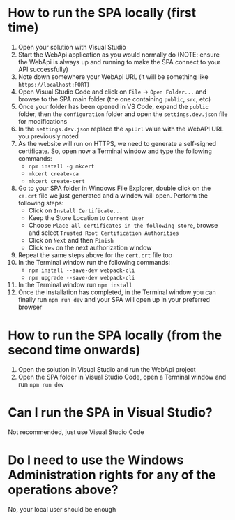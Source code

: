 # How to run the SPA locally (first time)

1. Open your solution with Visual Studio
2. Start the WebApi application as you would normally do (NOTE: ensure the WebApi is always up and running to make the SPA connect to your API successfully)
3. Note down somewhere your WebApi URL (it will be something like `https://localhost:PORT`)
4. Open Visual Studio Code and click on `File` -> `Open Folder...` and browse to the SPA main folder (the one containing `public`, `src`, etc)
5. Once your folder has been opened in VS Code, expand the `public` folder, then the `configuration` folder and open the `settings.dev.json` file for modifications
6. In the `settings.dev.json` replace the `apiUrl` value with the WebAPI URL you previously noted
7. As the website will run on HTTPS, we need to generate a self-signed certificate. So, open now a Terminal window and type the following commands:
    - `npm install -g mkcert`
    - `mkcert create-ca`
    - `mkcert create-cert`
8. Go to your SPA folder in Windows File Explorer, double click on the `ca.crt` file we just generated and a window will open. Perform the following steps:
    - Click on `Install Certificate...`
    - Keep the Store Location to `Current User`
    - Choose `Place all certificates in the following store`, browse and select `Trusted Root Certification Authorities`
    - Click on `Next` and then `Finish`
    - Click `Yes` on the next authorization window
9. Repeat the same steps above for the `cert.crt` file too
10. In the Terminal window run the following commands:
    - `npm install --save-dev webpack-cli`
    - `npm upgrade --save-dev webpack-cli`
11. In the Terminal window run `npm install`
12. Once the installation has completed, in the Terminal window you can finally run `npm run dev` and your SPA will open up in your preferred browser

# How to run the SPA locally (from the second time onwards)

1. Open the solution in Visual Studio and run the WebApi project
2. Open the SPA folder in Visual Studio Code, open a Terminal window and run `npm run dev`

# Can I run the SPA in Visual Studio?

Not recommended, just use Visual Studio Code

# Do I need to use the Windows Administration rights for any of the operations above?

No, your local user should be enough
